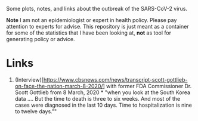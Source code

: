 Some plots, notes, and links about the outbreak of the SARS-CoV-2 virus.

**Note** I am not an epidemiologist or expert in health policy.
Please pay attention to experts for advise.
This repository is just meant as a container for some of the statistics
that I have been looking at, **not** as tool for generating policy or advice.

# Links

  1. (Interview)[https://www.cbsnews.com/news/transcript-scott-gottlieb-on-face-the-nation-march-8-2020/] with former FDA Commissioner Dr. Scott Gottlieb from 8 March, 2020
  	* "when you look at the South Korea data .... But the time to death is three to six weeks. And most of the cases were diagnosed in the last 10 days. Time to hospitalization is nine to twelve days.""